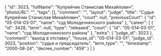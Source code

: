 {
    "id": 3023,
    "fullName": "Купрейчик Станислав Михайлович",
    "photoURL": "",
    "tags": [],
    "comment": "",
    "layout": "judge",
    "title": "Судья Купрейчик Станислав Михайлович",
    "court": null,
    "previousCourt": {
        "id": "05-014-03-01",
        "name": "суд Молодечненского района"
    },
    "career": [
        {
            "id": 3428,
            "term": null,
            "type": "released",
            "court": {
                "id": "05-014-03-01",
                "name": "суд Молодечненского района"
            },
            "extra": {
                "judge_id": 3023
            },
            "comment": "выход в отставку",
            "house_id": "05-014-03-01",
            "judge_id": 3023,
            "position": "судья и председатель",
            "term_type": "",
            "timestamp": "2000-08-24",
            "decree_number": "459"
        }
    ]
}